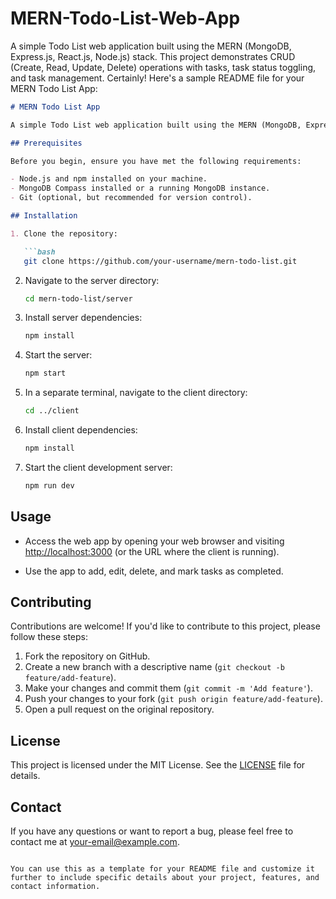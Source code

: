 # MERN-Todo-List-Web-App
A simple Todo List web application built using the MERN (MongoDB, Express.js, React.js, Node.js) stack. This project demonstrates CRUD (Create, Read, Update, Delete) operations with tasks, task status toggling, and task management.
Certainly! Here's a sample README file for your MERN Todo List App:

```markdown
# MERN Todo List App

A simple Todo List web application built using the MERN (MongoDB, Express.js, React.js, Node.js) stack. This project demonstrates CRUD (Create, Read, Update, Delete) operations with tasks, task status toggling, and task management.

## Prerequisites

Before you begin, ensure you have met the following requirements:

- Node.js and npm installed on your machine.
- MongoDB Compass installed or a running MongoDB instance.
- Git (optional, but recommended for version control).

## Installation

1. Clone the repository:

   ```bash
   git clone https://github.com/your-username/mern-todo-list.git
   ```

2. Navigate to the server directory:

   ```bash
   cd mern-todo-list/server
   ```

3. Install server dependencies:

   ```bash
   npm install
   ```

4. Start the server:

   ```bash
   npm start
   ```

5. In a separate terminal, navigate to the client directory:

   ```bash
   cd ../client
   ```

6. Install client dependencies:

   ```bash
   npm install
   ```

7. Start the client development server:

   ```bash
   npm run dev
   ```

## Usage

- Access the web app by opening your web browser and visiting [http://localhost:3000](http://localhost:3000) (or the URL where the client is running).

- Use the app to add, edit, delete, and mark tasks as completed.

## Contributing

Contributions are welcome! If you'd like to contribute to this project, please follow these steps:

1. Fork the repository on GitHub.
2. Create a new branch with a descriptive name (`git checkout -b feature/add-feature`).
3. Make your changes and commit them (`git commit -m 'Add feature'`).
4. Push your changes to your fork (`git push origin feature/add-feature`).
5. Open a pull request on the original repository.

## License

This project is licensed under the MIT License. See the [LICENSE](LICENSE) file for details.

## Contact

If you have any questions or want to report a bug, please feel free to contact me at your-email@example.com.

```

You can use this as a template for your README file and customize it further to include specific details about your project, features, and contact information.
